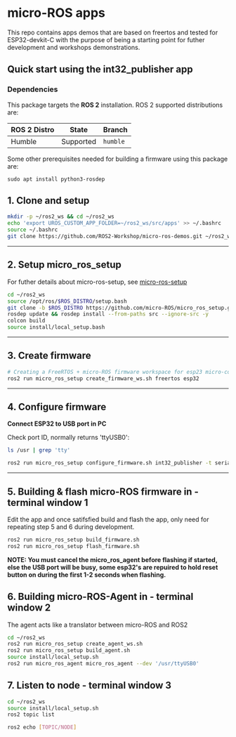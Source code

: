 # micro-ROS apps

This repo contains apps demos that are based on freertos and tested for ESP32-devkit-C with the purpose of being a starting point for futher development and workshops demonstrations.


## Quick start using the int32_publisher app


### Dependencies

This package targets the **ROS 2** installation. ROS 2 supported distributions are:

| ROS 2 Distro | State     | Branch     |
| ------------ | --------- | ---------- |
| Humble       | Supported | `humble`     |

Some other prerequisites needed for building a firmware using this package are:

```
sudo apt install python3-rosdep
```
## 1. Clone and setup
```bash
mkdir -p ~/ros2_ws && cd ~/ros2_ws
echo 'export UROS_CUSTOM_APP_FOLDER=~/ros2_ws/src/apps' >> ~/.bashrc
source ~/.bashrc
git clone https://github.com/ROS2-Workshop/micro-ros-demos.git ~/ros2_ws/src/apps
```

---
 
## 2. Setup micro_ros_setup 

For futher details about micro-ros-setup, see [micro-ros-setup](https://github.com/micro-ROS/micro_ros_setup)

```bash
cd ~/ros2_ws
source /opt/ros/$ROS_DISTRO/setup.bash
git clone -b $ROS_DISTRO https://github.com/micro-ROS/micro_ros_setup.git src/micro_ros_setup
rosdep update && rosdep install --from-paths src --ignore-src -y
colcon build
source install/local_setup.bash
```
---

## 3. Create firmware
```bash
# Creating a FreeRTOS + micro-ROS firmware workspace for esp23 micro-controller
ros2 run micro_ros_setup create_firmware_ws.sh freertos esp32
```

---

## 4. Configure firmware

**Connect ESP32 to USB port in PC** 

Check port ID, normally returns 'ttyUSB0':

```bash
ls /usr | grep 'tty'
```

```bash
ros2 run micro_ros_setup configure_firmware.sh int32_publisher -t serial --dev '/usr/ttyUSB0'
```

---

## 5. Building & flash micro-ROS firmware in - terminal window 1

Edit the app and once satifsfied build and flash the app, only need for repeating step 5 and 6 during development.

```bash
ros2 run micro_ros_setup build_firmware.sh
ros2 run micro_ros_setup flash_firmware.sh
```
**NOTE: You must cancel the micro_ros_agent before flashing if started, else the USB port will be busy, some esp32's are repuired to hold reset button on during the first 1-2 seconds when flashing.**


## 6. Building micro-ROS-Agent in - terminal window 2
The agent acts like a translator between micro-ROS and ROS2

```bash
cd ~/ros2_ws
ros2 run micro_ros_setup create_agent_ws.sh
ros2 run micro_ros_setup build_agent.sh
source install/local_setup.sh
ros2 run micro_ros_agent micro_ros_agent --dev '/usr/ttyUSB0'
```

## 7. Listen to node - terminal window 3

```bash
cd ~/ros2_ws
source install/local_setup.sh
ros2 topic list
```

```bash
ros2 echo [TOPIC/NODE]
```

